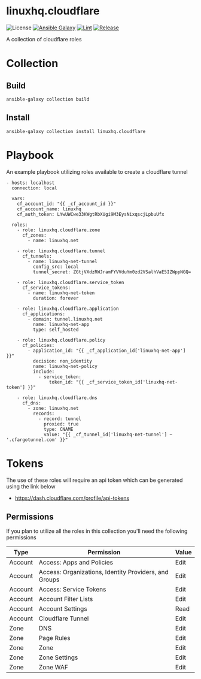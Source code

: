 # linuxhq.cloudflare

![License](https://img.shields.io/badge/license-GPLv3-lightgreen)
[![Ansible Galaxy](https://img.shields.io/badge/collection-linuxhq.cloudflare-blue)](https://galaxy.ansible.com/linuxhq/cloudflare)
[![Lint](https://github.com/linuxhq/ansible-collection-cloudflare/actions/workflows/linting.yml/badge.svg)](https://github.com/linuxhq/ansible-collection-cloudflare/actions/workflows/linting.yml)
[![Release](https://github.com/linuxhq/ansible-collection-cloudflare/actions/workflows/release.yml/badge.svg)](https://github.com/linuxhq/ansible-collection-cloudflare/actions/workflows/release.yml)

A collection of cloudflare roles

# Collection

## Build

    ansible-galaxy collection build

## Install

    ansible-galaxy collection install linuxhq.cloudflare

# Playbook

An example playbook utilizing roles available to create a cloudflare tunnel

    - hosts: localhost
      connection: local

      vars:
        cf_account_id: "{{ _cf_account_id }}"
        cf_account_name: linuxhq
        cf_auth_token: LYwUWCwe33KWgtRbXUgi9M3EysNixqscjLpbuUfx

      roles:
        - role: linuxhq.cloudflare.zone
          cf_zones:
            - name: linuxhq.net

        - role: linuxhq.cloudflare.tunnel
          cf_tunnels:
            - name: linuxhq-net-tunnel
              config_src: local
              tunnel_secret: ZGtjVXdzRWJramFYVVduYm0zd2VSalhVaE5IZWppNGQ=

        - role: linuxhq.cloudflare.service_token
          cf_service_tokens:
            - name: linuxhq-net-token
              duration: forever

        - role: linuxhq.cloudflare.application
          cf_applications:
            - domain: tunnel.linuxhq.net
              name: linuxhq-net-app
              type: self_hosted

        - role: linuxhq.cloudflare.policy
          cf_policies:
            - application_id: "{{ _cf_application_id['linuxhq-net-app'] }}"
              decision: non_identity
              name: linuxhq-net-policy
              include:
                - service_token:
                    token_id: "{{ _cf_service_token_id['linuxhq-net-token'] }}"

        - role: linuxhq.cloudflare.dns
          cf_dns:
            - zone: linuxhq.net
              records:
                - record: tunnel
                  proxied: true
                  type: CNAME
                  value: "{{ _cf_tunnel_id['linuxhq-net-tunnel'] ~ '.cfargotunnel.com' }}"

# Tokens

The use of these roles will require an api token which can be generated using the link below

* https://dash.cloudflare.com/profile/api-tokens

## Permissions

If you plan to utilize all the roles in this collection you'll need the following permissions

| Type    | Permission                                            | Value |
| ------- | ----------------------------------------------------- | ----- |
| Account | Access: Apps and Policies                             | Edit  |
| Account | Access: Organizations, Identity Providers, and Groups | Edit  |
| Account | Access: Service Tokens                                | Edit  |
| Account | Account Filter Lists                                  | Edit  |
| Account | Account Settings                                      | Read  |
| Account | Cloudflare Tunnel                                     | Edit  |
| Zone    | DNS                                                   | Edit  |
| Zone    | Page Rules                                            | Edit  |
| Zone    | Zone                                                  | Edit  |
| Zone    | Zone Settings                                         | Edit  |
| Zone    | Zone WAF                                              | Edit  |
